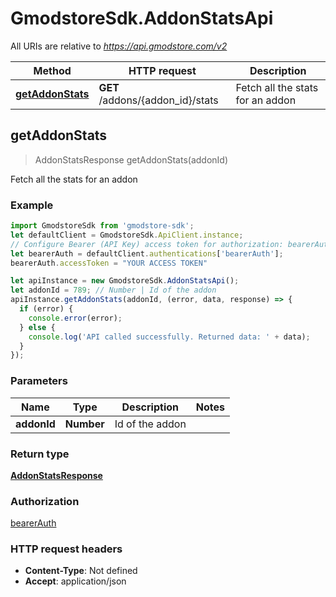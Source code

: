 # GmodstoreSdk.AddonStatsApi

All URIs are relative to *https://api.gmodstore.com/v2*

Method | HTTP request | Description
------------- | ------------- | -------------
[**getAddonStats**](AddonStatsApi.md#getAddonStats) | **GET** /addons/{addon_id}/stats | Fetch all the stats for an addon



## getAddonStats

> AddonStatsResponse getAddonStats(addonId)

Fetch all the stats for an addon

### Example

```javascript
import GmodstoreSdk from 'gmodstore-sdk';
let defaultClient = GmodstoreSdk.ApiClient.instance;
// Configure Bearer (API Key) access token for authorization: bearerAuth
let bearerAuth = defaultClient.authentications['bearerAuth'];
bearerAuth.accessToken = "YOUR ACCESS TOKEN"

let apiInstance = new GmodstoreSdk.AddonStatsApi();
let addonId = 789; // Number | Id of the addon
apiInstance.getAddonStats(addonId, (error, data, response) => {
  if (error) {
    console.error(error);
  } else {
    console.log('API called successfully. Returned data: ' + data);
  }
});
```

### Parameters


Name | Type | Description  | Notes
------------- | ------------- | ------------- | -------------
 **addonId** | **Number**| Id of the addon | 

### Return type

[**AddonStatsResponse**](AddonStatsResponse.md)

### Authorization

[bearerAuth](../README.md#bearerAuth)

### HTTP request headers

- **Content-Type**: Not defined
- **Accept**: application/json

